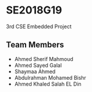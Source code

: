 # SE2018G19
3rd CSE Embedded Project 
## Team Members 
- Ahmed Sherif Mahmoud 
- Ahmed Sayed Galal 
- Shaymaa Ahmed 
- Abdulrahman Mohamed Bishr
- Ahmed Khaled Salah EL Din 
